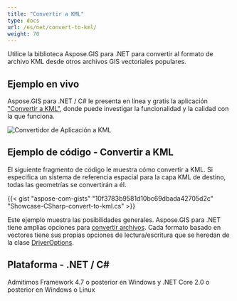```yaml
---
title: "Convertir a KML"
type: docs
url: /es/net/convert-to-kml/
weight: 70
---
```


Utilice la biblioteca Aspose.GIS para .NET para convertir al formato de archivo KML desde otros archivos GIS vectoriales populares.

## **Ejemplo en vivo**

Aspose.GIS para .NET / C# le presenta en línea y gratis la aplicación ["Convertir a KML"](https://products.aspose.app/gis/conversion/convert-to-kml), donde puede investigar la funcionalidad y la calidad con la que funciona.

![Convertidor de Aplicación a KML](conversion.png)

## **Ejemplo de código - Convertir a KML**

El siguiente fragmento de código le muestra cómo convertir a KML. Si especifica un sistema de referencia espacial para la capa KML de destino, todas las geometrías se convertirán a él. 

{{< gist "aspose-com-gists" "10f3783b9581d10bc69dbada42705d2c" "Showcase-CSharp-convert-to-kml.cs" >}}

Este ejemplo muestra las posibilidades generales. Aspose.GIS para .NET tiene amplias opciones para [convertir archivos](https://docs.aspose.com/gis/net/vector-layers/). Cada formato basado en vectores tiene sus propias opciones de lectura/escritura que se heredan de la clase [DriverOptions](https://reference.aspose.com/gis/net/aspose.gis/driveroptions).

## **Plataforma - .NET / C#**

Admitimos Framework 4.7 o posterior en Windows y .NET Core 2.0 o posterior en Windows o Linux
